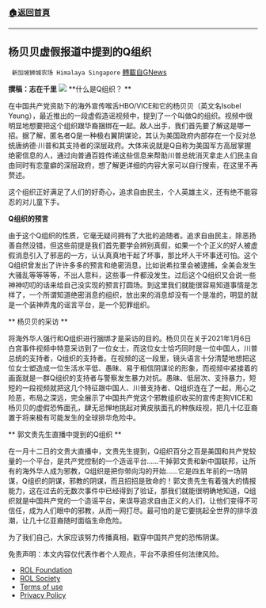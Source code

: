 ###  [:house:返回首頁](https://github.com/ourhimalayas/txt)
---


## 杨贝贝虚假报道中提到的Q组织
` 新加坡狮城农场 Himalaya Singapore` [轉載自GNews](https://gnews.org/zh-hans/1863881/)

**撰稿：志在千里**
![](https://assets.gnews.org/wp-content/uploads/2022/01/Screenshot-2022-01-15-222611.jpg)
**什么是Q组织？ **

在中国共产党资助下的海外宣传喉舌HBO/VICE和它的杨贝贝（英文名Isobel Yeung），最近推出的一段虚假造谣视频中，提到了一个叫做Q的组织。视频中很明显地想要把这个组织跟华裔捆绑在一起。敌人出手，我们首先要了解这是哪一招。据了解，匿名者Q是一种极右翼阴谋论，其认为美国政府内部存在一个反对总统唐纳德·川普和其支持者的深层政府。大体来说就是Q自称为美国军方高层掌握绝密信息的人，通过向普通百姓传递这些信息来帮助川普总统消灭拿走人们民主自由同时有恋童癖的深层政府，想了解更详细的内容大家可以自行搜索，在这里不再赘述。

这个组织正好满足了人们的好奇心，追求自由民主，个人英雄主义，还有绝不能容忍的对儿童下手。

**Q组织的预言**

由于这个Q组织的性质，它毫无疑问拥有了大批的追随者。追求自由民主，除恶扬善自然没错，但这些前提是我们首先要学会辨别真假，如果一个个正义的好人被虚假消息引入了邪恶的一方，认认真真地干起了坏事，那比坏人干坏事还可怕。这个Q组织曾发出了许许多多的预言和绝密消息，比如说希拉里会被逮捕，全美会发生大骚乱等等等等，不出人意料，这些事一件都没发生。过后这个Q组织又会说一些神神叨叨的话来给自己没实现的预言打圆场。到这里我们就能很容易知道事情是怎样了，一个所谓知道绝密消息的组织，放出来的消息却没有一个是准的，明显的就是一个装神弄鬼的谣言平台，是一个犯罪组织。

** 杨贝贝的采访 **

将海外华人强行和Q组织进行捆绑才是采访的目的。杨贝贝在关于2021年1月6日白宫事件视频中特意采访到了一位女士，而这位女士恰巧同时是一位中国人，川普总统的支持者，Q组织的支持者。在视频的这一段里，镜头语言十分清楚地想把这位女士塑造成一位生活水平低、愚昧、易于相信阴谋论的形象，而视频中紧接着的画面就是一群Q组织的支持者与警察发生暴力对抗。愚昧、低层次、支持暴力，短短的一段视频就把这几个特征跟中国人、川普支持者、Q组织连在了一起，用心之险恶，布局之深远，完全展示了中国共产党这个邪教组织收买的宣传走狗VICE和杨贝贝的虚假恐怖面孔，肆无忌惮地挑起对黄皮肤面孔的种族歧视，把几十亿亚裔置于将来极有可能发生的全球排华危险中。

** 郭文贵先生直播中提到的Q组织  **

在一月十二日的文贵大直播中，文贵先生提到，Q组织百分之百是美国和共产党较量的一个平台，是共产党控制的一个造谣平台……干掉郭文贵和新中国联邦，让所有的海外华人成为邪教，Q组织是把你带向沟的开始……它是四五年前的一场阴谋，Q组织的阴谋，邪教的阴谋，而且招招是致命的！郭文贵先生有着强大的情报能力，这在过去的无数次事件中已经得到了验证，那我们就能很明确地知道，Q组织就是中国共产党的一个造谣平台，来误导追求自由正义的人们，让他们变得不可信任，成为人们眼中的邪教，从而一网打尽。最可怕的是它要挑起全世界的排华浪潮，让几十亿亚裔随时面临生命危险。

为了我们自己，大家应该努力传播真相，戳穿中国共产党的恐怖阴谋。

 

免责声明：本文内容仅代表作者个人观点，平台不承担任何法律风险。

- [ROL Foundation](https://rolfoundation.org/)
- [ROL Society](https://rolsociety.org/)
- [Terms of use](https://gnews.org/terms-of-use-3/)
- [Privacy Policy](https://gnews.org/privacy-policy/)
